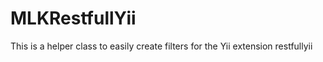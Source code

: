 MLKRestfullYii
==============

This is a helper class to easily create filters for the Yii extension restfullyii
